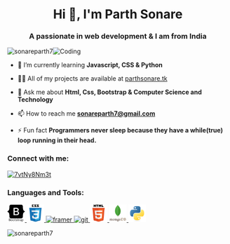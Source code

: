 <h1 align="center">Hi 👋, I'm Parth Sonare</h1>
<h3 align="center">A passionate in web development & I am from India</h3>
<img align="right" alt="Coding" width="400" src="https://cdn.dribbble.com/users/116207">

<p align="left"> <img src="https://user-images.githubusercontent.com/10498744/210012254-234538ff-d198-48aa-8964-37e6fd45d227.gif" alt="sonareparth7" /> </p>

- 🌱 I’m currently learning **Javascript, CSS & Python**

- 👨‍💻 All of my projects are available at [parthsonare.tk](parthsonare.tk)

- 💬 Ask me about **Html, Css, Bootstrap & Computer Science and Technology**

- 📫 How to reach me **sonareparth7@gmail.com**

- ⚡ Fun fact **Programmers never sleep because they have a while(true) loop running in their head.**

<h3 align="left">Connect with me:</h3>
<p align="left">
<a href="https://discord.gg/7vtNy8Nm3t" target="blank"><img align="center" src="https://raw.githubusercontent.com/rahuldkjain/github-profile-readme-generator/master/src/images/icons/Social/discord.svg" alt="7vtNy8Nm3t" height="30" width="40" /></a>
</p>

<h3 align="left">Languages and Tools:</h3>
<p align="left"> <a href="https://getbootstrap.com" target="_blank" rel="noreferrer"> <img src="https://raw.githubusercontent.com/devicons/devicon/master/icons/bootstrap/bootstrap-plain-wordmark.svg" alt="bootstrap" width="40" height="40"/> </a> <a href="https://www.w3schools.com/css/" target="_blank" rel="noreferrer"> <img src="https://raw.githubusercontent.com/devicons/devicon/master/icons/css3/css3-original-wordmark.svg" alt="css3" width="40" height="40"/> </a> <a href="https://www.framer.com/" target="_blank" rel="noreferrer"> <img src="https://www.vectorlogo.zone/logos/framer/framer-icon.svg" alt="framer" width="40" height="40"/> </a> <a href="https://git-scm.com/" target="_blank" rel="noreferrer"> <img src="https://www.vectorlogo.zone/logos/git-scm/git-scm-icon.svg" alt="git" width="40" height="40"/> </a> <a href="https://www.w3.org/html/" target="_blank" rel="noreferrer"> <img src="https://raw.githubusercontent.com/devicons/devicon/master/icons/html5/html5-original-wordmark.svg" alt="html5" width="40" height="40"/> </a> <a href="https://www.mongodb.com/" target="_blank" rel="noreferrer"> <img src="https://raw.githubusercontent.com/devicons/devicon/master/icons/mongodb/mongodb-original-wordmark.svg" alt="mongodb" width="40" height="40"/> </a> <a href="https://www.python.org" target="_blank" rel="noreferrer"> <img src="https://raw.githubusercontent.com/devicons/devicon/master/icons/python/python-original.svg" alt="python" width="40" height="40"/> </a> </p>

<p><img align="left" src="https://github-readme-stats.vercel.app/api/top-langs?username=sonareparth7&show_icons=true&locale=en&layout=compact" alt="sonareparth7" /></p>


